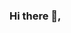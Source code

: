 ### Hi there 👋, 

<!-- mi nombre es Facu Nicastro Torres
#### Soy estudiante de FullStack
Actualmente me encuentro cursando en Rolling Code School y buscando mi primer trabajo IT.

![HTML5](https://img.shields.io/badge/html5-%23E34F26.svg?style=for-the-badge&logo=html5&logoColor=white)![CSS3](https://img.shields.io/badge/css3-%231572B6.svg?style=for-the-badge&logo=css3&logoColor=white)![Bootstrap](https://img.shields.io/badge/bootstrap-%23563D7C.svg?style=for-the-badge&logo=bootstrap&logoColor=white)

- 🔭 I’m currently working on this page. 
- 🌱 I’m currently learning JavaScript 
- 📫 How to reach me: fnicastro.torres@fmail.com 
- ⚡ Fun fact: bajo eléctrico, ukelele, cubos rubik y literatura 

-->





